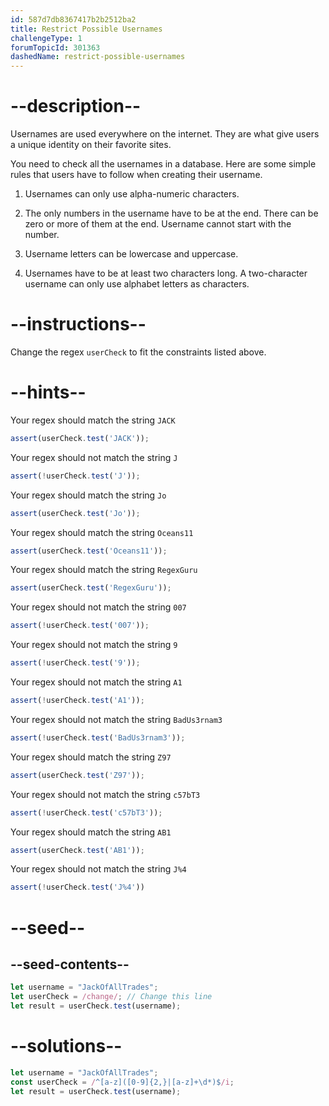 ```yaml
---
id: 587d7db8367417b2b2512ba2
title: Restrict Possible Usernames
challengeType: 1
forumTopicId: 301363
dashedName: restrict-possible-usernames
---
```


# --description--

Usernames are used everywhere on the internet. They are what give users a unique identity on their favorite sites.

You need to check all the usernames in a database. Here are some simple rules that users have to follow when creating their username.

1) Usernames can only use alpha-numeric characters.

2) The only numbers in the username have to be at the end. There can be zero or more of them at the end. Username cannot start with the number.

3) Username letters can be lowercase and uppercase.

4) Usernames have to be at least two characters long. A two-character username can only use alphabet letters as characters.

# --instructions--

Change the regex `userCheck` to fit the constraints listed above.

# --hints--

Your regex should match the string `JACK`

```js
assert(userCheck.test('JACK'));
```

Your regex should not match the string `J`

```js
assert(!userCheck.test('J'));
```

Your regex should match the string `Jo`

```js
assert(userCheck.test('Jo'));
```

Your regex should match the string `Oceans11`

```js
assert(userCheck.test('Oceans11'));
```

Your regex should match the string `RegexGuru`

```js
assert(userCheck.test('RegexGuru'));
```

Your regex should not match the string `007`

```js
assert(!userCheck.test('007'));
```

Your regex should not match the string `9`

```js
assert(!userCheck.test('9'));
```

Your regex should not match the string `A1`

```js
assert(!userCheck.test('A1'));
```

Your regex should not match the string `BadUs3rnam3`

```js
assert(!userCheck.test('BadUs3rnam3'));
```

Your regex should match the string `Z97`

```js
assert(userCheck.test('Z97'));
```

Your regex should not match the string `c57bT3`

```js
assert(!userCheck.test('c57bT3'));
```

Your regex should match the string `AB1`

```js
assert(userCheck.test('AB1'));
```

Your regex should not match the string `J%4`

```js
assert(!userCheck.test('J%4'))
```

# --seed--

## --seed-contents--

```js
let username = "JackOfAllTrades";
let userCheck = /change/; // Change this line
let result = userCheck.test(username);
```

# --solutions--

```js
let username = "JackOfAllTrades";
const userCheck = /^[a-z]([0-9]{2,}|[a-z]+\d*)$/i;
let result = userCheck.test(username);
```
